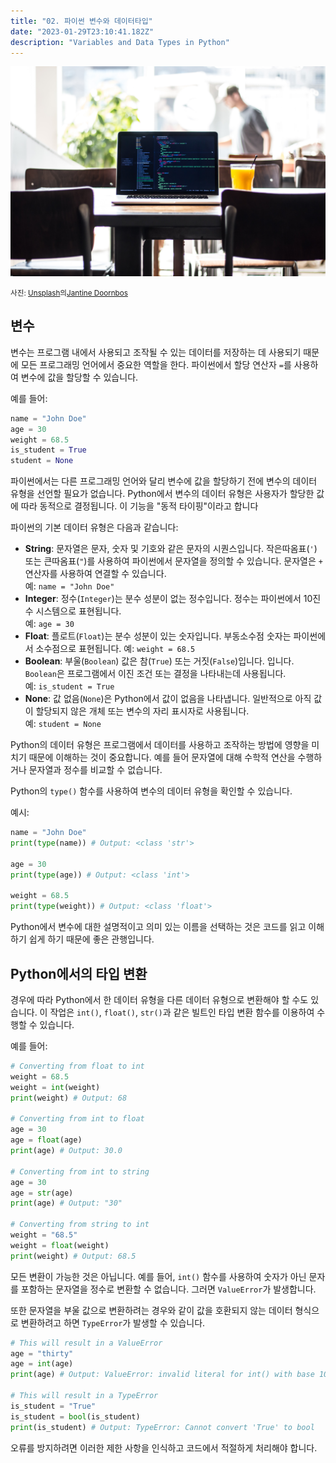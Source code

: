 ```yaml
---
title: "02. 파이썬 변수와 데이터타입"
date: "2023-01-29T23:10:41.182Z"
description: "Variables and Data Types in Python"
---
```


![카페 테이블 위에 오렌지 주스와 IDE가 켜져있는 노트북 사진](./banner.jpg)

<small>사진: <a href="https://unsplash.com/ko/%EC%82%AC%EC%A7%84/HvYy5SEefC8?utm_source=unsplash&utm_medium=referral&utm_content=creditCopyText">Unsplash</a>의<a href="https://unsplash.com/@jantined?utm_source=unsplash&utm_medium=referral&utm_content=creditCopyText">Jantine Doornbos</a>
  </small>

## 변수

변수는 프로그램 내에서 사용되고 조작될 수 있는 데이터를 저장하는 데 사용되기 때문에 모든 프로그래밍 언어에서 중요한 역할을 한다. 파이썬에서 할당 연산자 `=`를 사용하여 변수에 값을 할당할 수 있습니다.

예를 들어: 

```python
name = "John Doe"
age = 30
weight = 68.5
is_student = True
student = None
```

파이썬에서는 다른 프로그래밍 언어와 달리 변수에 값을 할당하기 전에 변수의 데이터 유형을 선언할 필요가 없습니다. Python에서 변수의 데이터 유형은 사용자가 할당한 값에 따라 동적으로 결정됩니다. 이 기능을 "동적 타이핑"이라고 합니다

파이썬의 기본 데이터 유형은 다음과 같습니다:

- **String**: 문자열은 문자, 숫자 및 기호와 같은 문자의 시퀀스입니다. 작은따옴표(`'`) 또는 큰따옴표(`"`)를 사용하여 파이썬에서 문자열을 정의할 수 있습니다. 문자열은 `+` 연산자를 사용하여 연결할 수 있습니다.  
  예: `name = "John Doe"`
- **Integer**: 정수(`Integer`)는 분수 성분이 없는 정수입니다. 정수는 파이썬에서 10진수 시스템으로 표현됩니다.  
  예: `age = 30`
- **Float**: 플로트(`Float`)는 분수 성분이 있는 숫자입니다. 부동소수점 숫자는 파이썬에서 소수점으로 표현됩니다.
  예: `weight = 68.5`
- **Boolean**: 부울(`Boolean`) 값은 참(`True`) 또는 거짓(`False`)입니다. 입니다. `Boolean`은 프로그램에서 이진 조건 또는 결정을 나타내는데 사용됩니다.  
  예: `is_student = True`
- **None**: 값 없음(`None`)은 Python에서 값이 없음을 나타냅니다. 일반적으로 아직 값이 할당되지 않은 개체 또는 변수의 자리 표시자로 사용됩니다.  
  예: `student = None`

Python의 데이터 유형은 프로그램에서 데이터를 사용하고 조작하는 방법에 영향을 미치기 때문에 이해하는 것이 중요합니다. 예를 들어 문자열에 대해 수학적 연산을 수행하거나 문자열과 정수를 비교할 수 없습니다.

Python의 `type()` 함수를 사용하여 변수의 데이터 유형을 확인할 수 있습니다.

예시: 
```python
name = "John Doe"
print(type(name)) # Output: <class 'str'>

age = 30
print(type(age)) # Output: <class 'int'>

weight = 68.5
print(type(weight)) # Output: <class 'float'>
```

Python에서 변수에 대한 설명적이고 의미 있는 이름을 선택하는 것은 코드를 읽고 이해하기 쉽게 하기 때문에 좋은 관행입니다.


## Python에서의 타입 변환

경우에 따라 Python에서 한 데이터 유형을 다른 데이터 유형으로 변환해야 할 수도 있습니다. 이 작업은 `int()`, `float()`, `str()`과 같은 빌트인 타입 변환 함수를 이용하여 수행할 수 있습니다.

예를 들어:

```python
# Converting from float to int
weight = 68.5
weight = int(weight)
print(weight) # Output: 68

# Converting from int to float
age = 30
age = float(age)
print(age) # Output: 30.0

# Converting from int to string
age = 30
age = str(age)
print(age) # Output: "30"

# Converting from string to int
weight = "68.5"
weight = float(weight)
print(weight) # Output: 68.5
```

모든 변환이 가능한 것은 아닙니다. 예를 들어, `int()` 함수를 사용하여 숫자가 아닌 문자를 포함하는 문자열을 정수로 변환할 수 없습니다. 그러면 `ValueError`가 발생합니다.

또한 문자열을 부울 값으로 변환하려는 경우와 같이 값을 호환되지 않는 데이터 형식으로 변환하려고 하면 `TypeError`가 발생할 수 있습니다.

```python
# This will result in a ValueError
age = "thirty"
age = int(age)
print(age) # Output: ValueError: invalid literal for int() with base 10: 'thirty'

# This will result in a TypeError
is_student = "True"
is_student = bool(is_student)
print(is_student) # Output: TypeError: Cannot convert 'True' to bool
```

오류를 방지하려면 이러한 제한 사항을 인식하고 코드에서 적절하게 처리해야 합니다.
